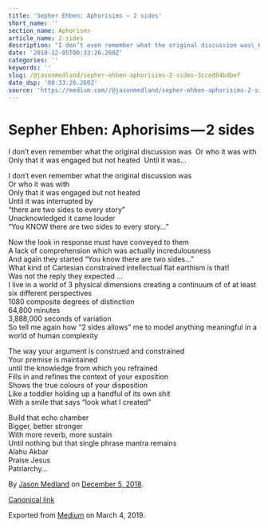 ```yaml
---
title: 'Sepher Ehben: Aphorisims — 2 sides'
short_name: ''
section_name: Aphorisms
article_name: 2-sides
description: "I don’t even remember what the original discussion was\_Or who it was withOnly that it was engaged but not heated\_Until it was…"
date: '2018-12-05T00:33:26.260Z'
categories: ''
keywords: ''
slug: /@jasonmedland/sepher-ehben-aphorisims-2-sides-3cced84bdbef
date_dsp: '00:33:26.260Z'
source: 'https://medium.com//@jasonmedland/sepher-ehben-aphorisims-2-sides-3cced84bdbef'
---
```


# Sepher Ehben: Aphorisims — 2 sides

I don’t even remember what the original discussion was  Or who it was with Only that it was engaged but not heated  Until it was…

I don’t even remember what the original discussion was   
Or who it was with  
Only that it was engaged but not heated   
Until it was interrupted by  
“there are two sides to every story”  
Unacknowledged it came louder  
“You KNOW there are two sides to every story…”

Now the look in response must have conveyed to them  
A lack of comprehension which was actually incredulousness   
And again they started “You know there are two sides…”  
What kind of Cartesian constrained intellectual flat earthism is that!  
Was not the reply they expected …  
I live in a world of 3 physical dimensions creating a continuum of of at least six different perspectives   
1080 composite degrees of distinction   
64,800 minutes   
3,888,000 seconds of variation   
So tell me again how “2 sides allows” me to model anything meaningful in a world of human complexity

The way your argument is construed and constrained   
Your premise is maintained   
until the knowledge from which you refrained  
Fills in and refines the context of your exposition  
Shows the true colours of your disposition   
Like a toddler holding up a handful of its own shit  
With a smile that says “look what I created”

Build that echo chamber   
Bigger, better stronger  
With more reverb, more sustain  
Until nothing but that single phrase mantra remains  
Alahu Akbar   
Praise Jesus  
Patriarchy…

By [Jason Medland](https://medium.com/@jasonmedland) on [December 5, 2018](https://medium.com/p/3cced84bdbef).

[Canonical link](https://medium.com/@jasonmedland/sepher-ehben-aphorisims-2-sides-3cced84bdbef)

Exported from [Medium](https://medium.com) on March 4, 2019.